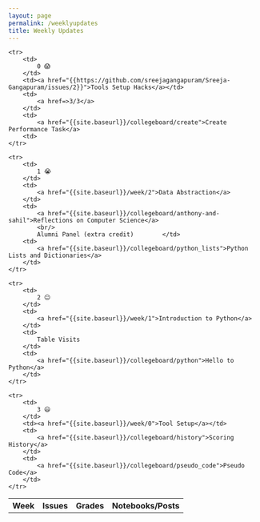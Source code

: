 ```yaml
---
layout: page
permalink: /weeklyupdates
title: Weekly Updates
---
```


<table>
    <tr>
     <th>Week</th>
     <th>Issues</th>
     <th>Grades</th>
     <th>Notebooks/Posts</th>
    </tr> 
    
    <tr>
        <td>
            0 😱
        </td>
        <td><a href="{{https://github.com/sreejagangapuram/Sreeja-Gangapuram/issues/2}}">Tools Setup Hacks</a></td>
        <td>
            <a href=>3/3</a>
        </td>
        <td>
            <a href="{{site.baseurl}}/collegeboard/create">Create Performance Task</a>
        <td>
    </tr>

    <tr>
        <td>
            1 😭
        </td>
        <td>
            <a href="{{site.baseurl}}/week/2">Data Abstraction</a>
        </td>
        <td>
            <a href="{{site.baseurl}}/collegeboard/anthony-and-sahil">Reflections on Computer Science</a>
            <br/>
            Alumni Panel (extra credit)        </td>
        <td>
            <a href="{{site.baseurl}}/collegeboard/python_lists">Python Lists and Dictionaries</a>
        </td>
    </tr>

    <tr>
        <td>
            2 😐
        </td>
        <td>
            <a href="{{site.baseurl}}/week/1">Introduction to Python</a>
        </td>
        <td>
            Table Visits
        </td>
        <td>
            <a href="{{site.baseurl}}/collegeboard/python">Hello to Python</a>
        </td>
    </tr>
    
    <tr>
        <td>
            3 😃
        </td>
        <td><a href="{{site.baseurl}}/week/0">Tool Setup</a></td>
        <td>
            <a href="{{site.baseurl}}/collegeboard/history">Scoring History</a>
        </td>
        <td>
            <a href="{{site.baseurl}}/collegeboard/pseudo_code">Pseudo Code</a>
        </td>
    </tr>
</table>